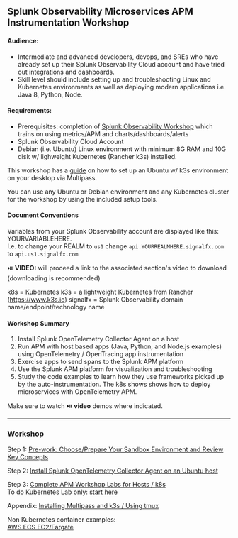 ## Splunk Observability Microservices APM Instrumentation Workshop

#### Audience:
* Intermediate and advanced developers, devops, and SREs who have already set up their Splunk Observability Cloud account and have tried out integrations and dashboards.
* Skill level should include setting up and troubleshooting Linux and Kubernetes environments as well as deploying modern applications i.e. Java 8, Python, Node.

#### Requirements:   
* Prerequisites: completion of [Splunk Observability Workshop](https://signalfx.github.io/observability-workshop/latest/) which trains on using metrics/APM and charts/dashboards/alerts  
* Splunk Observability Cloud Account
* Debian (i.e. Ubuntu) Linux environment with minimum 8G RAM and 10G disk w/ lighweight Kubernetes (Rancher k3s) installed. 

This workshop has a [guide](./workshop-steps/1-prep.md) on how to set up an Ubuntu w/ k3s environment on your desktop via Multipass.  

You can use any Ubuntu or Debian environment and any Kubernetes cluster for the workshop by using the included setup tools.  

#### Document Conventions

Variables from your Splunk Observability account are displayed like this: YOURVARIABLEHERE.   
I.e. to change your REALM to `us1` change `api.YOURREALMHERE.signalfx.com` to `api.us1.signalfx.com`  

:play_or_pause_button: **VIDEO:** will proceed a link to the associated section's video to download (downloading is recommended)  

k8s = Kubernetes
k3s = a lightweight Kubernetes from Rancher (https://www.k3s.io)
signalfx = Splunk Observability domain name/endpoint/technology name

#### Workshop Summary

1. Install Splunk OpenTelemetry Collector Agent on a host
2. Run APM with host based apps (Java, Python, and Node.js examples) using OpenTelemetry / OpenTracing app instrumentation
4. Exercise apps to send spans to the Splunk APM platform
5. Use the Splunk APM platform for visualization and troubleshooting
6. Study the code examples to learn how they use frameworks picked up by the auto-instrumentation. The k8s shows shows how to deploy microservices with OpenTelemetry APM. 

Make sure to watch :play_or_pause_button: **video** demos where indicated.

***

### Workshop

Step 1: [Pre-work: Choose/Prepare Your Sandbox Environment and Review Key Concepts](./workshop-steps/1-prep.md)  

Step 2: [Install Splunk OpenTelemetry Collector Agent on an Ubuntu host](./workshop-steps/2-otelagent.md)  

Step 3: [Complete APM Workshop Labs for Hosts / k8s ](./workshop-steps/3-workshop-labs.md)  
To do Kubernetes Lab only: [start here](./k8s)  

Appendix: [Installing Multipass and k3s / Using tmux](./workshop-steps/4-appendix.md)

Non Kubernetes container examples:  
[AWS ECS EC2/Fargate ](misc)

